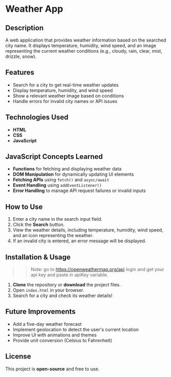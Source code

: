 # Weather App

## Description
A web application that provides weather information based on the searched city name. It displays temperature, humidity, wind speed, and an image representing the current weather conditions (e.g., cloudy, rain, clear, mist, drizzle, snow).

## Features
- Search for a city to get real-time weather updates
- Display temperature, humidity, and wind speed
- Show a relevant weather image based on conditions
- Handle errors for invalid city names or API issues

## Technologies Used
- **HTML**
- **CSS**
- **JavaScript**

## JavaScript Concepts Learned
- **Functions** for fetching and displaying weather data
- **DOM Manipulation** for dynamically updating UI elements
- **Fetching APIs** using `fetch()` and `async/await`
- **Event Handling** using `addEventListener()`
- **Error Handling** to manage API request failures or invalid inputs

## How to Use
1. Enter a city name in the search input field.
2. Click the **Search** button.
3. View the weather details, including temperature, humidity, wind speed, and an icon representing the weather.
4. If an invalid city is entered, an error message will be displayed.

## Installation & Usage
>> Note: go to https://openweathermap.org/api login and get your api key and paste in apiKey variable.
1. **Clone** the repository or **download** the project files.
2. Open `index.html` in your browser.
3. Search for a city and check its weather details!

## Future Improvements
- Add a five-day weather forecast
- Implement geolocation to detect the user's current location
- Improve UI with animations and themes
- Provide unit conversion (Celsius to Fahrenheit)

## License
This project is **open-source** and free to use.
